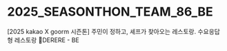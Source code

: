 # 2025_SEASONTHON_TEAM_86_BE
[2025 kakao X goorm 시즌톤] 주민이 정하고, 셰프가 찾아오는 레스토랑. 수요응답형 레스토랑 🥕DERERE - BE
